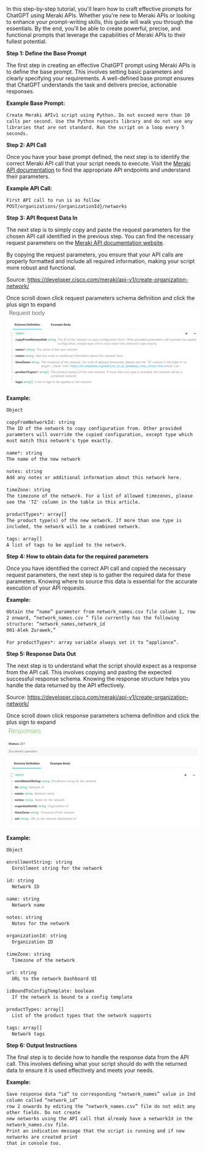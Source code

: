 In this step-by-step tutorial, you'll learn how to craft effective prompts for ChatGPT using Meraki APIs. Whether you're new to Meraki APIs or looking to enhance your prompt-writing skills, this guide will walk you through the essentials. By the end, you'll be able to create powerful, precise, and functional prompts that leverage the capabilities of Meraki APIs to their fullest potential.

**Step 1: Define the Base Prompt**

The first step in creating an effective ChatGPT prompt using Meraki APIs is to define the base prompt. This involves setting basic parameters and clearly specifying your requirements. A well-defined base prompt ensures that ChatGPT understands the task and delivers precise, actionable responses.

**Example Base Prompt:**

```
Create Meraki APIv1 script using Python. Do not exceed more than 10 calls per second. Use the Python requests library and do not use any libraries that are not standard. Run the script on a loop every 5 seconds.
```

**Step 2: API Call**

Once you have your base prompt defined, the next step is to identify the correct Meraki API call that your script needs to execute. Visit the [Meraki API documentation](https://developer.cisco.com/meraki/api-v1/) to find the appropriate API endpoints and understand their parameters.


**Example API Call:**

```
First API call to run is as follow POST/organizations/{organizationId}/networks
```

**Step 3: API Request Data In**

The next step is to simply copy and paste the request parameters for the chosen API call identified in the previous step. You can find the necessary request parameters on the [Meraki API documentation website](https://developer.cisco.com/meraki/api-v1/).

By copying the request parameters, you ensure that your API calls are properly formatted and include all required information, making your script more robust and functional.

Source: https://developer.cisco.com/meraki/api-v1/create-organization-network/

Once scroll down click request parameters schema definition and click the plus sign to expand
![Request parameters](https://github.com/AlekZurawek/Meraki_Prompt_Engineering/blob/main/images/request_parameters.png?raw=true)

**Example:**

```
Object

copyFromNetworkId: string  
The ID of the network to copy configuration from. Other provided parameters will override the copied configuration, except type which must match this network's type exactly.

name*: string  
The name of the new network

notes: string  
Add any notes or additional information about this network here.

timeZone: string  
The timezone of the network. For a list of allowed timezones, please see the 'TZ' column in the table in this article.

productTypes*: array[]  
The product type(s) of the new network. If more than one type is included, the network will be a combined network.

tags: array[]  
A list of tags to be applied to the network.
```

**Step 4: How to obtain data for the required parameters**

Once you have identified the correct API call and copied the necessary request parameters, the next step is to gather the required data for these parameters. Knowing where to source this data is essential for the accurate execution of your API requests.

**Example:**

```
Obtain the “name” parameter from network_names.csv file column 1, row 2 onward, “network_names.csv ” file currently has the following structure: “network_names,network_id
001-Alek Zurawek,”

For productTypes*: array variable always set it to “appliance”.
```

**Step 5: Response Data Out**

The next step is to understand what the script should expect as a response from the API call. This involves copying and pasting the expected successful response schema. Knowing the response structure helps you handle the data returned by the API effectively.

Source: https://developer.cisco.com/meraki/api-v1/create-organization-network/

Once scroll down click response parameters schema definition and click the plus sign to expand
![Request parameters](https://github.com/AlekZurawek/Meraki_Prompt_Engineering/blob/main/images/response_parameters.png?raw=true)

**Example:**

```
Object

enrollmentString: string
  Enrollment string for the network

id: string
  Network ID

name: string
  Network name

notes: string
  Notes for the network

organizationId: string
  Organization ID

timeZone: string
  Timezone of the network

url: string
  URL to the network Dashboard UI

isBoundToConfigTemplate: boolean
  If the network is bound to a config template

productTypes: array[]
  List of the product types that the network supports

tags: array[]
  Network tags
```

**Step 6: Output Instructions**

The final step is to decide how to handle the response data from the API call. This involves defining what your script should do with the returned data to ensure it is used effectively and meets your needs.

**Example:**

```
Save response data “id” to corresponding “network_names” value in 2nd column called “network_id”
row 2 onwards by editing the “network_names.csv” file do not edit any other fields. Do not create
new networks using the API call that already have a networkId in the network_names.csv file.
Print an indication message that the script is running and if new networks are created print
that in console too.
```
